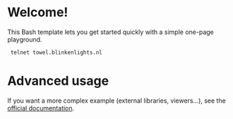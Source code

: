 # Welcome!

This Bash template lets you get started quickly with a simple one-page playground.

```bash runnable
 telnet towel.blinkenlights.nl
```

# Advanced usage

If you want a more complex example (external libraries, viewers...), see the [official documentation](https://tech.io/playgrounds/408/tech-io-documentation).
